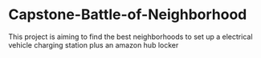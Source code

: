# Capstone-Battle-of-Neighborhood
This project is aiming to find the best neighborhoods to set up a electrical vehicle charging station plus an amazon hub locker
